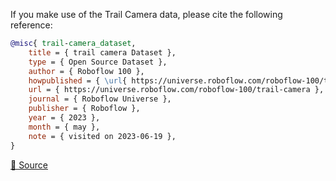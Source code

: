 If you make use of the Trail Camera data, please cite the following reference:

``` bibtex
@misc{ trail-camera_dataset,
    title = { trail camera Dataset },
    type = { Open Source Dataset },
    author = { Roboflow 100 },
    howpublished = { \url{ https://universe.roboflow.com/roboflow-100/trail-camera } },
    url = { https://universe.roboflow.com/roboflow-100/trail-camera },
    journal = { Roboflow Universe },
    publisher = { Roboflow },
    year = { 2023 },
    month = { may },
    note = { visited on 2023-06-19 },
}
```

[🔗 Source](https://universe.roboflow.com/roboflow-100/trail-camera)
